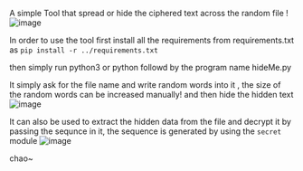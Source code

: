 A simple Tool that spread or hide the ciphered text across the random file !
![image](https://github.com/user-attachments/assets/af18152e-3dd0-47fa-87c4-7968ea6843e6)

In order to use the tool first install all the requirements from requirements.txt 
as `pip install -r ../requirements.txt`

then simply run python3 or python followd by the program name hideMe.py

It simply ask for the file name and write random words into it  , the size of the random words can be increased manually!
and then hide the hidden text 
![image](https://github.com/user-attachments/assets/25ec5ffc-32dc-4dfc-9ef1-d656196f18ae)

It can also be used to extract the hidden data from the file and decrypt it 
by passing the sequnce in it, the sequence is generated by using the `secret` module 
![image](https://github.com/user-attachments/assets/340e0ea4-283d-48f2-8a23-a4db5eaa682f)

chao~
